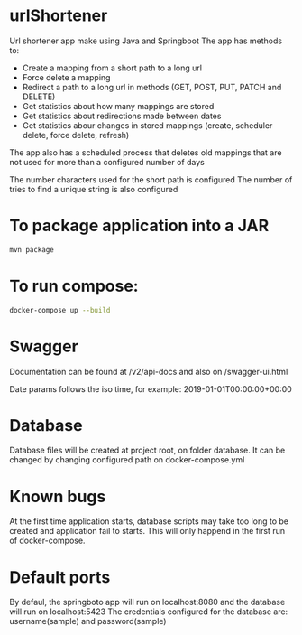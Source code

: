 # urlShortener
Url shortener app make using Java and Springboot
The app has methods to:
* Create a mapping from a short path to a long url
* Force delete a mapping
* Redirect a path to a long url in methods (GET, POST, PUT, PATCH and DELETE)
* Get statistics about how many mappings are stored
* Get statistics about redirections made between dates
* Get statistics abour changes in stored mappings (create, scheduler delete, force delete, refresh)

The app also has a scheduled process that deletes old mappings that are not used for more than a configured number of days

The number characters used for the short path is configured
The number of tries to find a unique string is also configured

# To package application into a JAR
```bash
mvn package
```

# To run compose:
```bash
docker-compose up --build
```

# Swagger
Documentation can be found at /v2/api-docs and also on /swagger-ui.html

Date params follows the iso time, for example: 2019-01-01T00:00:00+00:00


# Database

Database files will be created at project root, on folder database. It can be changed by changing configured path on docker-compose.yml

# Known bugs
At the first time application starts, database scripts may take too long to be created and application fail to starts.
This will only happend in the first run of docker-compose.

# Default ports

By defaul, the springboto app will run on localhost:8080 and the database will run on localhost:5423
The credentials configured for the database are: username(sample) and password(sample)
